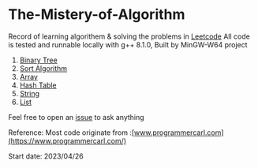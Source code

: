 # The-Mistery-of-Algorithm

Record of learning algorithem & solving the problems in [Leetcode](https://leetcode.cn/problemset/all/)
All code is tested and runnable locally
with g++ 8.1.0, Built by MinGW-W64 project

1. [Binary Tree](https://github.com/Raozey/The-Mistery-of-Algorithm/tree/main/Binary%20tree)
2. [Sort Algorithm](https://github.com/Raozey/The-Mistery-of-Algorithm/tree/main/Sort)
3. [Array](https://github.com/Raozey/The-Mistery-of-Algorithm/tree/main/Array)
4. [Hash Table](https://github.com/Raozey/The-Mistery-of-Algorithm/tree/main/Hash%20table)
5. [String](https://github.com/Raozey/The-Mistery-of-Algorithm/tree/main/String)
6. [List](https://github.com/Raozey/The-Mistery-of-Algorithm/tree/main/List)

Feel free to open an [issue](https://github.com/Raozey/The-Mistery-of-Algorithm/issues/new) to ask anything

Reference:
Most code originate from :[www.programmercarl.com](https://www.programmercarl.com/)



Start date: 2023/04/26
